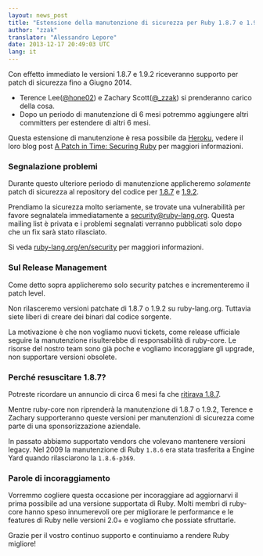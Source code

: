 ```yaml
---
layout: news_post
title: "Estensione della manutenzione di sicurezza per Ruby 1.8.7 e 1.9.2"
author: "zzak"
translator: "Alessandro Lepore"
date: 2013-12-17 20:49:03 UTC
lang: it
---
```


Con effetto immediato le versioni 1.8.7 e 1.9.2 riceveranno supporto per patch
di sicurezza fino a Giugno 2014.

* Terence Lee([@hone02](https://twitter.com/hone02)) e
Zachary Scott([@_zzak](https://twitter.com/_zzak)) si prenderanno carico della
cosa.
* Dopo un periodo di manutenzione di 6 mesi potremmo aggiungere altri committers
per estendere di altri 6 mesi.

Questa estensione di manutenzione è resa possibile da [Heroku](http://heroku.com/),
vedere il loro blog post [A Patch in Time: Securing
Ruby](https://blog.heroku.com/archives/2013/12/5/a_patch_in_time_securing_ruby)
per maggiori informazioni.

### Segnalazione problemi

Durante questo ulteriore periodo di manutenzione applicheremo _solamente_ patch
di sicurezza al repository del codice per
[1.8.7](http://bugs.ruby-lang.org/projects/ruby-187/repository) e
[1.9.2](http://bugs.ruby-lang.org/projects/ruby-192/repository).

Prendiamo la sicurezza molto seriamente, se trovate una vulnerabilità per favore
segnalatela immediatamente a security@ruby-lang.org. Questa mailing list è
privata e i problemi segnalati verranno pubblicati solo dopo che un fix sarà
stato rilasciato.

Si veda [ruby-lang.org/en/security](https://www.ruby-lang.org/en/security/)
per maggiori informazioni.

### Sul Release Management

Come detto sopra applicheremo solo security patches e incrementeremo il patch
level.

Non rilasceremo versioni patchate di 1.8.7 o 1.9.2 su ruby-lang.org.
Tuttavia siete liberi di creare dei binari dal codice sorgente.

La motivazione è che non vogliamo nuovi tickets, come release ufficiale seguire
la manutenzione risulterebbe di responsabilità di ruby-core. Le risorse del
nostro team sono già poche e vogliamo incoraggiare gli upgrade, non supportare
versioni obsolete.

### Perché resuscitare 1.8.7?

Potreste ricordare un annuncio di circa 6 mesi fa che [ritirava
1.8.7](https://www.ruby-lang.org/en/news/2013/06/30/we-retire-1-8-7/).

Mentre ruby-core non riprenderà la manutenzione di 1.8.7 o 1.9.2, Terence e
Zachary supporteranno queste versioni per manutenzioni di sicurezza come parte
di una sponsorizzazione aziendale.

In passato abbiamo supportato vendors che volevano mantenere versioni legacy.
Nel 2009 la manutenzione di Ruby `1.8.6` era stata trasferita a Engine Yard
quando rilasciarono la `1.8.6-p369`.

### Parole di incoraggiamento

Vorremmo cogliere questa occasione per incoraggiare ad aggiornarvi il prima
possibile ad una versione supportata di Ruby. Molti membri di ruby-core hanno
speso innumerevoli ore per migliorare le performance e le features di Ruby nelle
versioni 2.0+ e vogliamo che possiate sfruttarle.

Grazie per il vostro continuo supporto e continuiamo a rendere Ruby migliore!
